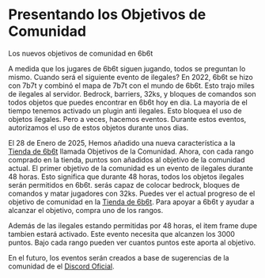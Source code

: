 # Presentando los Objetivos de Comunidad


Los nuevos objetivos de comunidad en 6b6t

A medida que los jugares de 6b6t siguen jugando, todos se preguntan lo mismo. Cuando será el siguiente evento de ilegales? En 2022, 6b6t se hizo con 7b7t y combinó el mapa de 7b7t con el mundo de 6b6t.
Esto trajo miles de ilegales al servidor. Bedrock, barriers, 32ks, y bloques de comandos son todos objetos que puedes encontrar en 6b6t hoy en dia. La mayoria de el tiempo tenemos activado un plugin anti ilegales.
Esto bloquea el uso de objetos ilegales. Pero a veces, hacemos eventos. Durante estos eventos, autorizamos el uso de estos objetos durante unos dias.

El 28 de Enero de 2025, Hemos añadido una nueva característica a la [Tienda de 6b6t](https://6b6t.org/shop) llamada Objetivos de la Comunidad. Ahora, con cada rango comprado en la tienda, puntos son añadidos al objetivo de la comunidad actual.
El primer objetivo de la comunidad es un evento de ilegales durante 48 horas. Esto significa que durante 48 horas, todos los objetos ilegales serán permitidos en 6b6t. serás capaz de colocar bedrock, bloques de comandos y matar jugadores con 32ks.
Puedes ver el actual progreso de el objetivo de comunidad en la [Tienda de 6b6t](https://6b6t.org/shop). Para apoyar a 6b6t y ayudar a alcanzar el objetivo, compra uno de los rangos.

Además de las ilegales estando permitidas por 48 horas, el item frame dupe tambien estará activado. Este evento necesita que alcanzen los 3000 puntos. Bajo cada rango pueden ver cuantos puntos este aporta al objetivo.

En el futuro, los eventos serán creados a base de sugerencias de la comunidad de el [Discord Oficial](https://discord.6b6t.org).
